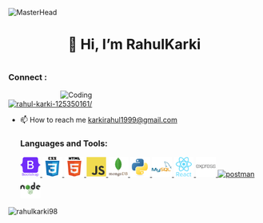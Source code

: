 ![MasterHead](https://user-images.githubusercontent.com/74038190/219923823-bf1ce878-c6b8-4faa-be07-93e6b1006521.gif)
 <h1 align="center">👋 Hi, I’m RahulKarki <h1>

  <h3 align="left">Connect :</h3>
  <img align="right" alt="Coding" width="400" src="https://camo.githubusercontent.com/29620e10255c438b0f0ff96165e1a6daf2fc8486aa3377d05cbcd7545aee06f0/68747470733a2f2f63646e2d696d616765732d312e6d656469756d2e636f6d2f6d61782f323630302f302a4849434c7941644e53497954304f44552e6a7067">

  <a href="https://www.linkedin.com/in/rahul-karki-125350161/" target="blank"><img align="center" src="https://raw.githubusercontent.com/rahuldkjain/github-profile-readme-generator/master/src/images/icons/Social/linked-in-alt.svg" alt="rahul-karki-125350161/" height="30" width="40" /></a>



- 📫 How to reach me karkirahul1999@gmail.com
  
  
  
  <h3 align="left">Languages and Tools:</h3>
  
    <p align="left"> <a href="https://getbootstrap.com" target="_blank" rel="noreferrer"> <img src="https://raw.githubusercontent.com/devicons/devicon/master/icons/bootstrap/bootstrap-plain-wordmark.svg" alt="bootstrap" width="40" height="40"/> </a> <a href="https://www.w3schools.com/css/" target="_blank" rel="noreferrer"> <img src="https://raw.githubusercontent.com/devicons/devicon/master/icons/css3/css3-original-wordmark.svg" alt="css3" width="40" height="40"/> </a>  <a href="https://www.w3.org/html/" target="_blank" rel="noreferrer"> <img src="https://raw.githubusercontent.com/devicons/devicon/master/icons/html5/html5-original-wordmark.svg" alt="html5" width="40" height="40"/> </a> <a href="https://developer.mozilla.org/en-US/docs/Web/JavaScript" target="_blank" rel="noreferrer"> <img src="https://raw.githubusercontent.com/devicons/devicon/master/icons/javascript/javascript-original.svg" alt="javascript" width="40" height="40"/> </a> <a href="https://www.mongodb.com/" target="_blank" rel="noreferrer"> <img src="https://raw.githubusercontent.com/devicons/devicon/master/icons/mongodb/mongodb-original-wordmark.svg" alt="mongodb" width="40" height="40"/> </a> <a href="https://www.python.org" target="_blank" rel="noreferrer"> <img src="https://raw.githubusercontent.com/devicons/devicon/master/icons/python/python-original.svg" alt="python" width="40" height="40"/> </a> </a> <a href="https://www.mysql.com/" target="_blank" rel="noreferrer"> <img src="https://raw.githubusercontent.com/devicons/devicon/master/icons/mysql/mysql-original-wordmark.svg" alt="mysql" width="40" height="40"/> </a><a href="https://reactjs.org/" target="_blank" rel="noreferrer"> <img src="https://raw.githubusercontent.com/devicons/devicon/master/icons/react/react-original-wordmark.svg" alt="react" width="40" height="40"/> <a href="https://expressjs.com" target="_blank" rel="noreferrer"> <img src="https://raw.githubusercontent.com/devicons/devicon/master/icons/express/express-original-wordmark.svg" alt="express" width="40" height="40"/> </a> <a href="https://postman.com" target="_blank" rel="noreferrer"> <img src="https://www.vectorlogo.zone/logos/getpostman/getpostman-icon.svg" alt="postman" width="40" height="40"/> </a> <a href="https://nodejs.org" target="_blank" rel="noreferrer"> <img src="https://raw.githubusercontent.com/devicons/devicon/master/icons/nodejs/nodejs-original-wordmark.svg" alt="nodejs" width="40" height="40"/> </a> </p>
     



<p><img align="center" src="https://github-readme-stats.vercel.app/api/top-langs?username=rahulkarki98&show_icons=true&locale=en&layout=compact" alt="rahulkarki98" /></p>
